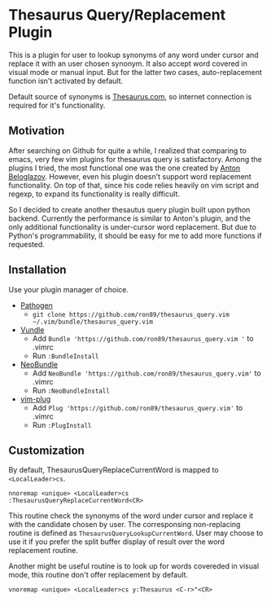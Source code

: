 # Thesaurus Query/Replacement Plugin

This is a plugin for user to lookup synonyms of any word under cursor and
replace it with an user chosen synonym. It also accept word covered in visual
mode or manual input. But for the latter two cases, auto-replacement function
isn't activated by default. 

Default source of synonyms is [Thesaurus.com](http://thesaurus.com/), so
internet connection is required for it's functionality.


## Motivation 

After searching on Github for quite a while, I realized that comparing to
emacs, very few vim plugins for thesaurus query is satisfactory. Among the
plugins I tried, the most functional one was the one created by [Anton
Beloglazov](https://github.com/beloglazov/vim-online-thesaurus/blob/master/plugin/online-thesaurus.vim).
However, even his plugin doesn't support word replacement functionality. On top
of that, since his code relies heavily on vim script and regexp, to expand its
functionality is really difficult.

So I decided to create another thesautus query plugin built upon python
backend. Currently the performance is similar to Anton's plugin, and the only
additional functionality is under-cursor word replacement. But due to Python's
programmability, it should be easy for me to add more functions if requested.


## Installation

Use your plugin manager of choice.

- [Pathogen](https://github.com/tpope/vim-pathogen)
  - `git clone https://github.com/ron89/thesaurus_query.vim ~/.vim/bundle/thesaurus_query.vim`
- [Vundle](https://github.com/gmarik/vundle)
  - Add `Bundle 'https://github.com/ron89/thesaurus_query.vim '` to .vimrc
  - Run `:BundleInstall`
- [NeoBundle](https://github.com/Shougo/neobundle.vim)
  - Add `NeoBundle 'https://github.com/ron89/thesaurus_query.vim'` to .vimrc
  - Run `:NeoBundleInstall`
- [vim-plug](https://github.com/junegunn/vim-plug)
  - Add `Plug 'https://github.com/ron89/thesaurus_query.vim'` to .vimrc
  - Run `:PlugInstall`


## Customization

By default, ThesaurusQueryReplaceCurrentWord is mapped to `<LocalLeader>cs`.

    nnoremap <unique> <LocalLeader>cs :ThesaurusQueryReplaceCurrentWord<CR>

This routine check the synonyms of  the word under cursor and replace it with
the candidate chosen by user. The corresponsing non-replacing routine is
defined as `ThesaurusQueryLookupCurrentWord`. User may choose to use it if you
prefer the split buffer display of result over the word replacement routine.

Another might be useful routine is to look up for words covereded in visual
mode, this routine don't offer replacement by default.

    vnoremap <unique> <LocalLeader>cs y:Thesaurus <C-r>"<CR>

